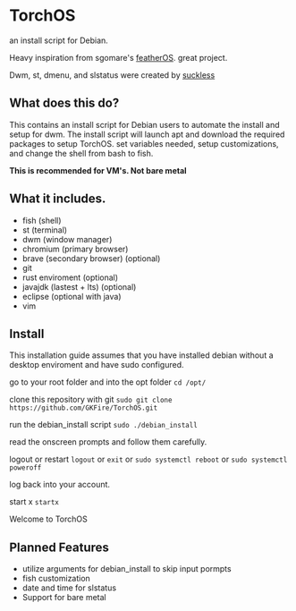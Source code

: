 # TorchOS
an install script for Debian.

Heavy inspiration from sgomare's [featherOS](https://github.com/sgomare/featherOS). great project.

Dwm, st, dmenu, and slstatus were created by [suckless](https://suckless.org)

What does this do?
----------
  This contains an install script for Debian users to automate the install and setup for dwm. The install script will launch apt and download the required packages to setup TorchOS. set variables needed, setup customizations, and change the shell from bash to fish.
  
**This is recommended for VM's. Not bare metal**

What it includes.
----------
- fish (shell)
- st (terminal)
- dwm (window manager)
- chromium (primary browser)
- brave (secondary browser) (optional)
- git
- rust enviroment (optional)
- javajdk (lastest + lts) (optional)
- eclipse (optional with java)
- vim

Install
---------
This installation guide assumes that you have installed debian without a desktop enviroment and have sudo configured.

go to your root folder and into the opt folder
`cd /opt/`

clone this repository with git
`sudo git clone https://github.com/GKFire/TorchOS.git`

run the debian_install script
`sudo ./debian_install`

read the onscreen prompts and follow them carefully.

logout or restart
`logout` or `exit` or `sudo systemctl reboot` or `sudo systemctl poweroff`

log back into your account.

start x
`startx`
  
Welcome to TorchOS

Planned Features
---------
- utilize arguments for debian_install to skip input pormpts
- fish customization
- date and time for slstatus
- Support for bare metal
